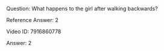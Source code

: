 Question: What happens to the girl after walking backwards?

Reference Answer: 2

Video ID: 7916860778

Answer: 2

